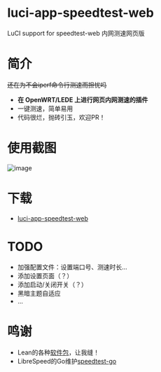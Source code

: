 # luci-app-speedtest-web
LuCI support for speedtest-web 内网测速网页版

# 简介
<s>还在为不会iperf命令行测速而担忧吗</s>
- **在 OpenWRT/LEDE 上进行网页内网测速的插件**
- 一键测速，简单易用
- 代码很烂，抛砖引玉，欢迎PR！

# 使用截图
![image](https://github.com/ZeaKyX/luci-app-speedtest-web/blob/main/img/img.gif)

# 下载
- [luci-app-speedtest-web](https://github.com/ZeaKyX/luci-app-speedtest-web/releases)

# TODO
- 加强配置文件：设置端口号、测速时长...
- 添加设置页面（？）
- 添加启动/关闭开关（？）
- 黑暗主题自适应
- ...

# 鸣谢
- Lean的各种[软件包](https://github.com/coolsnowwolf/lede/tree/master/package/lean)，让我缝！
- LibreSpeed的Go维护[speedtest-go](https://github.com/librespeed/speedtest-go)
